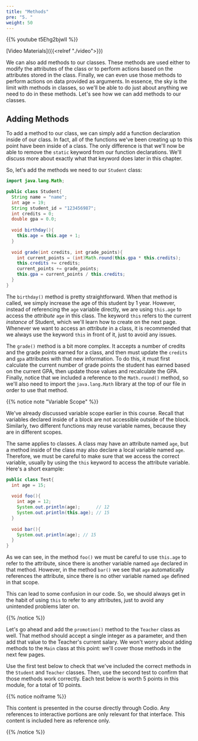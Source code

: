 ```yaml
---
title: "Methods"
pre: "5. "
weight: 50
---
```


{{% youtube t5Ehg2bjwlI %}}

[Video Materials]({{<relref "./video">}})

We can also add methods to our classes. These methods are used either to modify the attributes of the class or to perform actions based on the attributes stored in the class. Finally, we can even use those methods to perform actions on data provided as arguments. In essence, the sky is the limit with methods in classes, so we'll be able to do just about anything we need to do in these methods. Let's see how we can add methods to our classes.

## Adding Methods

To add a method to our class, we can simply add a function declaration inside of our class. In fact, all of the functions we've been creating up to this point have been inside of a class. The only difference is that we'll now be able to remove the `static` keyword from our function declarations. We'll discuss more about exactly what that keyword does later in this chapter.

So, let's add the methods we need to our `Student` class:

```java
import java.lang.Math;

public class Student{
  String name = "name";
  int age = 19;
  String student_id = "123456987";
  int credits = 0;
  double gpa = 0.0;
  
  void birthday(){
    this.age = this.age + 1;
  }
  
  void grade(int credits, int grade_points){
    int current_points = (int)Math.round(this.gpa * this.credits);
    this.credits += credits;
    current_points += grade_points;
    this.gpa = current_points / this.credits;
  }
}
```

The `birthday()` method is pretty straightforward. When that method is called, we simply increase the age of this student by 1 year. However, instead of referencing the `age` variable directly, we are using `this.age` to access the _attribute_ `age` in this class. The keyword `this` refers to the current _instance_ of Student, which we'll learn how to create on the next page. Whenever we want to access an _attribute_ in a class, it is recommended that we always use the keyword `this` in front of it, just to avoid any issues.

The `grade()` method is a bit more complex. It accepts a number of credits and the grade points earned for a class, and then must update the `credits` and `gpa` attributes with that new information. To do this, it must first calculate the current number of grade points the student has earned based on the current GPA, then update those values and recalculate the GPA. Finally, notice that we included a reference to the `Math.round()` method, so we'll also need to import the `java.lang.Math` library at the top of our file in order to use that method. 

{{% notice note "Variable Scope" %}}

We've already discussed variable scope earlier in this course. Recall that variables declared inside of a block are not accessible outside of the block. Similarly, two different functions may reuse variable names, because they are in different scopes. 

The same applies to classes. A class may have an attribute named `age`, but a method inside of the class may also declare a local variable named `age`. Therefore, we must be careful to make sure that we access the correct variable, usually by using the `this` keyword to access the attribute variable. Here's a short example:

```java
public class Test{
  int age = 15;
  
  void foo(){
    int age = 12;
    System.out.println(age);      // 12
    System.out.println(this.age); // 15
  }
  
  void bar(){
    System.out.println(age); // 15
  }
}
```

As we can see, in the method `foo()` we must be careful to use `this.age` to refer to the attribute, since there is another variable named `age` declared in that method. However, in the method `bar()` we see that `age` automatically references the attribute, since there is no other variable named `age` defined in that scope. 

This can lead to some confusion in our code. So, we should always get in the habit of using `this` to refer to any attributes, just to avoid any unintended problems later on.

{{% /notice %}}

Let's go ahead and add the `promotion()` method to the `Teacher` class as well. That method should accept a single integer as a parameter, and then add that value to the Teacher's current salary. We won't worry about adding methods to the `Main` class at this point: we'll cover those methods in the next few pages. 

Use the first test below to check that we've included the correct methods in the `Student` and `Teacher` classes. Then, use the second test to confirm that those methods work correctly. Each test below is worth 5 points in this module, for a total of 10 points. 

{{% notice noiframe %}}

This content is presented in the course directly through Codio. Any references to interactive portions are only relevant for that interface. This content is included here as reference only. 

{{% /notice %}}